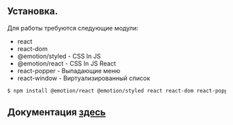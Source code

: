 ## Установка.

Для работы требуются следующие модули:

- react
- react-dom
- @emotion/styled - CSS In JS
- @emotion/react - CSS In JS React
- react-popper - Выпадающие меню
- react-window - Виртуализированный список


```bash
$ npm install @emotion/react @emotion/styled react react-dom react-popper react-window

```

## Документация [здесь](./docs/README.md)